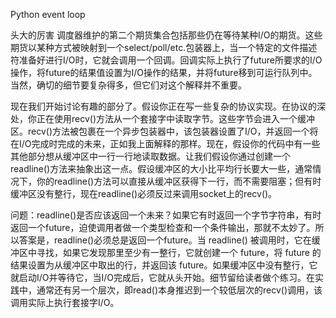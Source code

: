 Python event loop

头大的厉害
调度器维护的第二个期货集合包括那些仍在等待某种I/O的期货。这些期货以某种方式被映射到一个select/poll/etc.包装器上，当一个特定的文件描述符准备好进行I/O时，它就会调用一个回调。回调实际上执行了future所要求的I/O操作，将future的结果值设置为I/O操作的结果，并将future移到可运行队列中。当然，确切的细节要复杂得多，但它们对这个解释并不重要。


现在我们开始讨论有趣的部分了。假设你正在写一些复杂的协议实现。在协议的深处，你正在使用recv()方法从一个套接字中读取字节。这些字节会进入一个缓冲区。recv()方法被包裹在一个异步包装器中，该包装器设置了I/O，并返回一个将在I/O完成时完成的未来，正如我上面解释的那样。现在，假设你的代码中有一些其他部分想从缓冲区中一行一行地读取数据。让我们假设你通过创建一个readline()方法来抽象出这一点。假设缓冲区的大小比平均行长要大一些，通常情况下，你的readline()方法可以直接从缓冲区获得下一行，而不需要阻塞；但有时缓冲区没有整行，现在readline()必须反过来调用socket上的recv()。

问题：readline()是否应该返回一个未来？如果它有时返回一个字节字符串，有时返回一个future，迫使调用者做一个类型检查和一个条件输出，那就不太妙了。所以答案是，readline()必须总是返回一个future。当 readline() 被调用时，它在缓冲区中寻找，如果它发现那里至少有一整行，它就创建一个 future，将 future 的结果设置为从缓冲区中取出的行，并返回该 future。如果缓冲区中没有整行，它就启动I/O并等待它，当I/O完成后，它就从头开始。细节留给读者做个练习。在实践中，通常还有另一个层次，即read()本身推迟到一个较低层次的recv()调用，该调用实际上执行套接字I/O。


